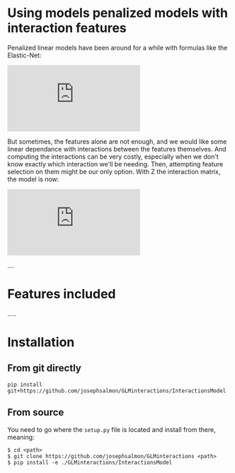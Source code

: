 # Using models penalized models with interaction features

Penalized linear models have been around for a while with formulas like the Elastic-Net:

![equation](https://latex.codecogs.com/svg.latex?%5Carg%5Cmin_%7B%5Cbeta%7D%20%5Cfrac%7B1%7D%7B2n%7D%5C%7Cy-X%5Cbeta%5C%7C_2%5E2%20&plus;%20%5Clambda_1%20%5C%7C%5Cbeta%5C%7C_1%20&plus;%20%5Cfrac%7B%5Clambda_%7B2%7D%7D%7B2%7D%5C%7C%5Cbeta%5C%7C_2%5E2)

But sometimes, the features alone are not enough, and we would like some linear dependance with interactions between the features themselves.
And computing the interactions can be very costly, especially when we don't know exactly which interaction we'll be needing.
Then, attempting feature selection on them might be our only option. With Z the interaction matrix, the model is now:

![equation](https://latex.codecogs.com/svg.latex?%5Carg%5Cmin_%7B%5Cbeta%2C%20%5CTheta%7D%20%5Cfrac%7B1%7D%7B2n%7D%5C%7Cy-X%5Cbeta%20-%20Z%5CTheta%5C%7C_2%5E2%20&plus;%20%5Clambda_%7B%5Cbeta%20l_1%7D%20%5C%7C%5Cbeta%5C%7C_1%20&plus;%20%5Cfrac%7B%5Clambda_%7B%5Cbeta%20l_2%7D%7D%7B2%7D%5C%7C%5Cbeta%5C%7C_2%5E2%20&plus;%20%5Clambda_%7B%5CTheta%20l_1%7D%20%5C%7C%5CTheta%5C%7C_1&plus;%5Cfrac%7B%5Clambda_%7B%5CTheta%20l_2%7D%7D%7B2%7D%5C%7C%5CTheta%5C%7C_2%5E2)

....

# Features included

.....

# Installation
## From git directly

```{bash}
pip install git+https://github.com/josephsalmon/GLMinteractions/InteractionsModel
```

## From source

You need to go where the `setup.py` file is located and install from there, meaning:

```{bash}
$ cd <path>
$ git clone https://github.com/josephsalmon/GLMinteractions <path>
$ pip install -e ./GLMinteractions/InteractionsModel
```
